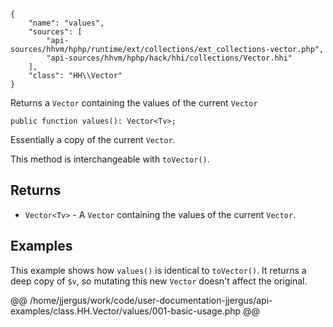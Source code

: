 ``` yamlmeta
{
    "name": "values",
    "sources": [
        "api-sources/hhvm/hphp/runtime/ext/collections/ext_collections-vector.php",
        "api-sources/hhvm/hphp/hack/hhi/collections/Vector.hhi"
    ],
    "class": "HH\\Vector"
}
```




Returns a ` Vector ` containing the values of the current `` Vector ``




``` Hack
public function values(): Vector<Tv>;
```




Essentially a copy of the current ` Vector `.




This method is interchangeable with ` toVector() `.




## Returns




+ ` Vector<Tv> ` - A `` Vector `` containing the values of the current ``` Vector ```.




## Examples




This example shows how ` values() ` is identical to `` toVector() ``. It returns a deep copy of ``` $v ```, so mutating this new ```` Vector ```` doesn't affect the original.







@@ /home/jjergus/work/code/user-documentation-jjergus/api-examples/class.HH.Vector/values/001-basic-usage.php @@
<!-- HHAPIDOC -->
